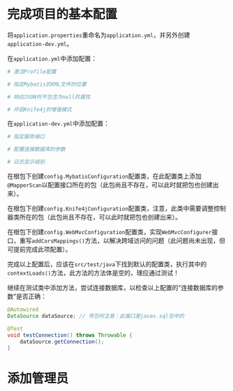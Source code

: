 # 完成项目的基本配置

将`application.properties`重命名为`application.yml`，并另外创建`application-dev.yml`。

在`application.yml`中添加配置：

```yaml
# 激活Profile配置

# 指定Mybatis的XML文件的位置

# 响应JSON时不包含为null的属性

# 开启Knife4j的增强模式
```

在`application-dev.yml`中添加配置：

```yaml
# 指定服务端口

# 配置连接数据库的参数

# 日志显示级别
```

在根包下创建`config.MybatisConfiguration`配置类，在此配置类上添加`@MapperScan`以配置接口所在的包（此包尚且不存在，可以此时就把包也创建出来）。

在根包下创建`config.Knife4jConfiguration`配置类，注意，此类中需要调整控制器类所在的包（此包尚且不存在，可以此时就把包也创建出来）。

在根包下创建`config.WebMvcConfiguration`配置类，实现`WebMvcConfigurer`接口，重写`addCorsMappings()`方法，以解决跨域访问的问题（此问题尚未出现，但可提前完成此项配置）。

完成以上配置后，应该在`src/test/java`下找到默认的配置类，执行其中的`contextLoads()`方法，此方法的方法体是空的，理应通过测试！

继续在测试类中添加方法，尝试连接数据库，以检查以上配置的“连接数据库的参数”是否正确：

```java
@Autowired
DataSource dataSource; // 导包时注意：此接口是javax.sql包中的

@Test
void testConnection() throws Throwable {
    dataSource.getConnection();
}
```

# 添加管理员